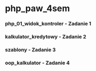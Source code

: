 # php_paw_4sem

### php_01_widok_kontroler - Zadanie 1
### kalkulator_kredytowy - Zadanie 2
### szablony - Zadanie 3
### oop_kalkulator - Zadanie 4
